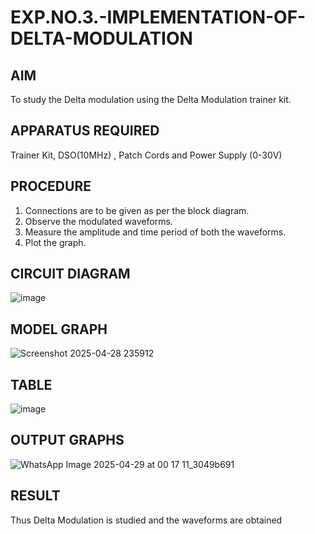 # EXP.NO.3.-IMPLEMENTATION-OF-DELTA-MODULATION
## AIM    
To study the Delta modulation using the Delta Modulation trainer kit. 
## APPARATUS REQUIRED
Trainer Kit, DSO(10MHz) , Patch Cords and Power Supply (0-30V)   
## PROCEDURE
1. Connections are to be given as per the block diagram.
2. Observe the modulated waveforms.
3. Measure the amplitude and time period of both the waveforms.
4. Plot the graph.

## CIRCUIT DIAGRAM
![image](https://github.com/user-attachments/assets/3d634fe1-65ef-45b9-a33e-ecc3b24329ed)
## MODEL GRAPH
![Screenshot 2025-04-28 235912](https://github.com/user-attachments/assets/b1a6e463-291e-4aba-a369-470619ea5531)
## TABLE
![image](https://github.com/user-attachments/assets/3e3e123d-3d54-4447-9af4-0079be7e27c8)
## OUTPUT GRAPHS
![WhatsApp Image 2025-04-29 at 00 17 11_3049b691](https://github.com/user-attachments/assets/18befa15-11dc-4080-a01a-e13cb2bd18cb)
## RESULT 
Thus Delta Modulation is studied and the waveforms are obtained

